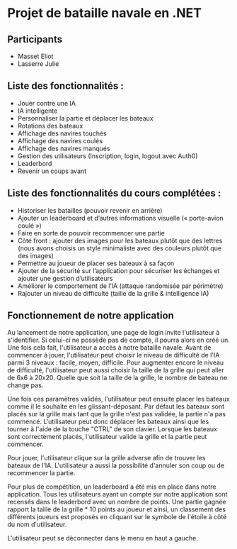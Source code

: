 # Projet de bataille navale en .NET

## Participants
 - Masset Eliot
 - Lasserre Julie

## Liste des fonctionnalités :

 - Jouer contre une IA
 - IA intelligente
 - Personnaliser la partie et déplacer les bateaux
 - Rotations des bateaux
 - Affichage des navires touchés
 - Affichage des navires coulés
 - Affichage des navires manqués
 - Gestion des utilisateurs (Inscription, login, logout avec Auth0)
 - Leaderbord
 - Revenir un coups avant

## Liste des fonctionnalités du cours complétées :

 - Historiser les batailles (pouvoir revenir en arrière)
 - Ajouter un leaderboard et d’autres informations visuelle (« porte-avion coulé »)
 - Faire en sorte de pouvoir recommencer une partie
 - Côté front : ajouter des images pour les bateaux plutôt que des lettres (nous avons choisis un style minimaliste avec des couleurs plutôt que des images)
 - Permettre au joueur de placer ses bateaux à sa façon
 - Ajouter de la sécurité sur l’application pour sécuriser les échanges et ajouter une gestion d’utilisateurs
 - Améliorer le comportement de l’IA (attaque randomisée par périmètre)
 - Rajouter un niveau de difficulté (taille de la grille & intelligence IA)

## Fonctionnement de notre application
Au lancement de notre application, une page de login invite l'utilisateur à s'identifier. Si celui-ci ne possède pas de compte, il pourra alors en créé un.
Une fois cela fait, l'utilisateur a accès à notre bataille navale.
Avant de commencer à jouer, l'utilisateur peut choisir le niveau de difficulté de l'IA parmi 3 niveaux : facile, moyen, difficile. Pour augmenter encore le niveau de difficulté, l'utilisateur peut aussi choisir la taille de la grille qui peut aller de 6x6 à 20x20. Quelle que soit la taille de la grille, le nombre de bateau ne change pas.

Une fois ces paramètres validés, l'utilisateur peut ensuite placer les bateaux comme il le souhaite en les glissant-déposant. Par défaut les bateaux sont placés sur la grille mais tant que la grille n'est pas validée, la partie n'a pas commencé. L'utilisateur peut donc déplacer les bateaux ainsi que les tourner à l'aide de la touche "CTRL" de son clavier.
Lorsque les bateaux sont correctement placés, l'utilisateur valide la grille et la partie peut commencer.

Pour jouer, l'utilisateur clique sur la grille adverse afin de trouver les bateaux de l'IA. L'utilisateur a aussi la possibilité d'annuler son coup ou de recommencer la partie.

Pour plus de compétition, un leaderboard a été mis en place dans notre application. Tous les utilisateurs ayant un compte sur notre application sont recensés dans le leaderbord avec un nombre de points. Une partie gagnée rapport la taille de la grille * 10 points au joueur et ainsi, un classement des différents joueurs est proposés en cliquant sur le symbole de l'étoile à côté du nom d'utilisateur.

L'utilisateur peut se déconnecter dans le menu en haut a gauche.
